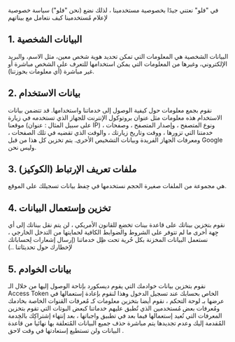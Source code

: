 في "فلو" نعتني جيدََا بخصوصية مستخدمينا ، لذلك نضع (نحن "فلو") سياسة خصوصية لإعلام مُستخدمينا كيف نتعامل مع بيناتهم

## 1. البيانات الشخصية
البيانات الشخصية هي المعلومات التي تمكن تحديد هوية شخص معين، مثل الاسم، والبريد الإلكتروني، وغيرها من المعلومات التي يمكن استخدامها للتعرف على الشخص مباشرة أو غير مباشرة (أي معلومات بحوزتنا).

## 2. بيانات الاستخدام
نقوم بجمع معلومات حول كيفية الوصول إلى خدماتنا واستخدامها. قد تتضمن بيانات الاستخدام هذه معلومات مثل عنوان بروتوكول الإنترنت للجهاز الذي تستخدمه في زيارة موقعنا (على سبيل المثال : عنوان IP) ، ونوع المتصفح ، وإصدار المتصفح ، وصفحات خدمتنا التي تزورها ، ووقت وتاريخ زيارتك ، والوقت الذي تقضيه في تلك الصفحات ، ومعرفات الجهاز الفريدة وبيانات التشخيص الأخرى. يتم تخزين كل هذا من قبل Google وليس نحن.

## 3. ملفات تعريف الإرتباط (الكوكيز)
هي مجموعة من الملفات صغيرة الحجم نستخدمها في حِفظ بيانات تسجيلك على الموقع.

## 4. تخزين وإستعمال البيانات
نقوم بتخزين بيناتك على قاعدة بينات تخضع للقانون الأمريكي ، لن يتم نقل بيناتك إلى أي جِهة أخرى ما لم تتوفر على الشروط والضوابط الكافية لحمايتها من التدخل الخارجي ، نستعمل البيانات المخزنة بكل حُرية تحت ظِل خدماتنا (إرسال إشعارات لِحساباتك لإخطارك حول تحديثاتنا ..)

## 5. بيانات الخوادم
نقوم بتخزين بيانات خوادمك التي يقوم ديسكورد بإتاحة الوصول إليها من خلال الـ Access Token الخاص بحسابك عند تسجيل الدخول وهذا لنقوم بإعادة إستعمالها في عرضها بـ لوحة التحكم ، نقوم أيضا بتخزين معلومات كـ مُعرفات القنوات الخاصة بخادمك ومُعرفات بعض مُستخدمين الذي تُطبق عليهم خدماتنا كبعض البوتات التي تقوم بتخزين المعرفات التي تُعيد إستعمالها فيما بعد في تطبيق واجباتها ، بعد إنتهاء إشتراكِك بالخِدمة المُقدمة إليك وعدم تجديدها يتم مباشرة حذف جميع البيانات المُتعلقة بها نهائيا من قاعدة البيانات ولن تستطيع إستعادتها في وقت لاحق .
